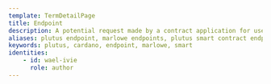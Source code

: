 ```yaml
---
template: TermDetailPage
title: Endpoint
description: A potential request made by a contract application for user input. Every endpoint has a name and a type.
aliases: plutus endpoint, marlowe endpoints, plutus smart contract endpoints, utxo smart contracts
keywords: plutus, cardano, endpoint, marlowe, smart
identities: 
    - id: wael-ivie
      role: author
---
```

##
